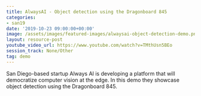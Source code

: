 ```yaml
---
title: AlwaysAI - Object detection using the Dragonboard 845
categories:
- san19
date: '2019-10-23 09:00:00+00:00'
image: /assets/images/featured-images/alwaysai-object-detection-demo.png
layout: resource-post
youtube_video_url: https://www.youtube.com/watch?v=TMthUsn5BEo
session_track: None/Other
tag: demo
---
```


San Diego-based startup Always AI is developing a platform that will democratize computer vision at the edge. In this demo they showcase object detection using the Dragonboard 845.